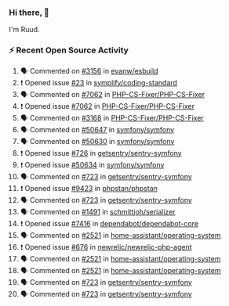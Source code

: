 ### Hi there, 👋

I'm Ruud.
 
### :zap: Recent Open Source Activity

<!--START_SECTION:activity-->
1. 🗣 Commented on [#3156](https://github.com/evanw/esbuild/issues/3156) in [evanw/esbuild](https://github.com/evanw/esbuild)
2. ❗ Opened issue [#23](https://github.com/symplify/coding-standard/issues/23) in [symplify/coding-standard](https://github.com/symplify/coding-standard)
3. 🗣 Commented on [#7062](https://github.com/PHP-CS-Fixer/PHP-CS-Fixer/issues/7062) in [PHP-CS-Fixer/PHP-CS-Fixer](https://github.com/PHP-CS-Fixer/PHP-CS-Fixer)
4. ❗ Opened issue [#7062](https://github.com/PHP-CS-Fixer/PHP-CS-Fixer/issues/7062) in [PHP-CS-Fixer/PHP-CS-Fixer](https://github.com/PHP-CS-Fixer/PHP-CS-Fixer)
5. 🗣 Commented on [#3168](https://github.com/PHP-CS-Fixer/PHP-CS-Fixer/issues/3168) in [PHP-CS-Fixer/PHP-CS-Fixer](https://github.com/PHP-CS-Fixer/PHP-CS-Fixer)
6. 🗣 Commented on [#50647](https://github.com/symfony/symfony/issues/50647) in [symfony/symfony](https://github.com/symfony/symfony)
7. 🗣 Commented on [#50630](https://github.com/symfony/symfony/issues/50630) in [symfony/symfony](https://github.com/symfony/symfony)
8. ❗ Opened issue [#726](https://github.com/getsentry/sentry-symfony/issues/726) in [getsentry/sentry-symfony](https://github.com/getsentry/sentry-symfony)
9. ❗ Opened issue [#50634](https://github.com/symfony/symfony/issues/50634) in [symfony/symfony](https://github.com/symfony/symfony)
10. 🗣 Commented on [#723](https://github.com/getsentry/sentry-symfony/issues/723) in [getsentry/sentry-symfony](https://github.com/getsentry/sentry-symfony)
11. ❗ Opened issue [#9423](https://github.com/phpstan/phpstan/issues/9423) in [phpstan/phpstan](https://github.com/phpstan/phpstan)
12. 🗣 Commented on [#723](https://github.com/getsentry/sentry-symfony/issues/723) in [getsentry/sentry-symfony](https://github.com/getsentry/sentry-symfony)
13. 🗣 Commented on [#1491](https://github.com/schmittjoh/serializer/issues/1491) in [schmittjoh/serializer](https://github.com/schmittjoh/serializer)
14. ❗ Opened issue [#7416](https://github.com/dependabot/dependabot-core/issues/7416) in [dependabot/dependabot-core](https://github.com/dependabot/dependabot-core)
15. 🗣 Commented on [#2521](https://github.com/home-assistant/operating-system/issues/2521) in [home-assistant/operating-system](https://github.com/home-assistant/operating-system)
16. ❗ Opened issue [#676](https://github.com/newrelic/newrelic-php-agent/issues/676) in [newrelic/newrelic-php-agent](https://github.com/newrelic/newrelic-php-agent)
17. 🗣 Commented on [#2521](https://github.com/home-assistant/operating-system/issues/2521) in [home-assistant/operating-system](https://github.com/home-assistant/operating-system)
18. 🗣 Commented on [#2521](https://github.com/home-assistant/operating-system/issues/2521) in [home-assistant/operating-system](https://github.com/home-assistant/operating-system)
19. 🗣 Commented on [#723](https://github.com/getsentry/sentry-symfony/issues/723) in [getsentry/sentry-symfony](https://github.com/getsentry/sentry-symfony)
20. 🗣 Commented on [#723](https://github.com/getsentry/sentry-symfony/issues/723) in [getsentry/sentry-symfony](https://github.com/getsentry/sentry-symfony)
<!--END_SECTION:activity-->
